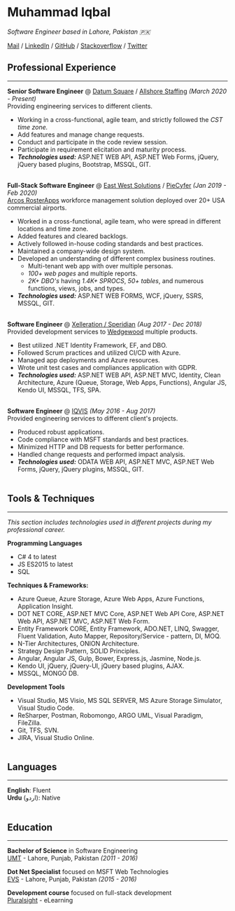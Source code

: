 # Muhammad Iqbal
_Software Engineer based in Lahore, Pakistan 🇵🇰_ <br>

[Mail](mailto:agha.muhammad.iqbal@gmail.com) / [LinkedIn](https://www.linkedin.com/in/muhammadiqbaldotnet) / [GitHub](https://github.com/aghadostain/) / [Stackoverflow](https://stackoverflow.com/users/5985558/jbs) / [Twitter](https://twitter.com/agha_dostain/) 

## Professional Experience
---
**Senior Software Engineer** @ [Datum Square](https://www.datumsquare.com/) / [Allshore Staffing](https://allshorevirtualstaffing.com) _(March 2020 - Present)_ <br>
Providing engineering services to different clients.
  - Working in a cross-functional, agile team, and strictly followed the *CST time zone.*
  - Add features and manage change requests.
  - Conduct and participate in the code review session.
  - Participate in requirement elicitation and maturity process.
  - **_Technologies used:_** ASP.NET WEB API, ASP.NET Web Forms, jQuery, jQuery based plugins, Bootstrap, MSSQL, GIT.
<br><br>

**Full-Stack Software Engineer** @ [East West Solutions](https://ewsystemsinc.com/) / [PieCyfer](https://www.piecyfer.com/) _(Jan 2019 - Feb 2020)_ <br>
[Arcos RosterApps](https://www.arcos-inc.com/rosterapps) workforce management solution deployed over 20+ USA commercial airports.
  - Worked in a cross-functional, agile team, who were spread in different locations and time zone.
  - Added features and cleared backlogs.
  - Actively followed in-house coding standards and best practices.
  - Maintained a company-wide design system.
  - Developed an understanding of different complex business routines.
      - Multi-tenant web app with over multiple personas.
      - *100+ web pages* and multiple reports.
      - *2K+ DBO's* having *1.4K+ SPROCS*, *50+ tables*, and numerous functions, views, jobs, and types.        
  - **_Technologies used:_** ASP.NET WEB FORMS, WCF, jQuery, SSRS, MSSQL, GIT.
<br><br>

**Software Engineer** @ [Xelleration / Speridian](https://www.speridian.com) _(Aug 2017 - Dec 2018)_ <br>
Provided development services to [Wedgewood](https://www.wedgewood-inc.com/) multiple products.
  - Best utilized .NET Identity Framework, EF, and DBO.
  - Followed Scrum practices and utilized CI/CD with Azure.
  - Managed app deployments and Azure resources.
  - Wrote unit test cases and compliances application with GDPR.
  - **_Technologies used:_** ASP.NET WEB API, ASP.NET MVC, Identity, Clean Architecture, Azure (Queue, Storage, Web Apps, Functions), Angular JS, Kendo UI, MSSQL, TFS, SPA.
<br><br>

**Software Engineer** @ [IQVIS](https://www.iqvis.com/) _(May 2016 - Aug 2017)_ <br>
Provided engineering services to different client's projects.
  - Produced robust applications.
  - Code compliance with MSFT standards and best practices.
  - Minimized HTTP and DB requests for better performance.
  - Handled change requests and performed impact analysis.
  - **_Technologies used:_** ODATA WEB API, ASP.NET MVC, ASP.NET Web Forms, jQuery, jQuery plugins, MSSQL, GIT.
<br><br>
    
## Tools & Techniques
---
_This section includes technologies used in different projects during my professional career._
<br>

**Programming Languages**
  - C# 4 to latest
  - JS ES2015 to latest
  - SQL

**Techniques & Frameworks:**
  - Azure Queue, Azure Storage, Azure Web Apps, Azure Functions, Application Insight.
  - DOT NET CORE, ASP.NET MVC Core, ASP.NET Web API Core, ASP.NET Web API, ASP.NET MVC, ASP.NET Web Form.
  - Entity Framework CORE, Entity Framework, ADO.NET, LINQ, Swagger, Fluent Validation, Auto Mapper, Repository/Service  - pattern, DI, MOQ.
  - N-Tier Architectures, ONION Architecture.
  - Strategy Design Pattern, SOLID Principles.  
  - Angular, Angular JS, Gulp, Bower, Express.js, Jasmine, Node.js. 
  - Kendo UI, jQuery, jQuery-UI, jQuery based plugins, AJAX.
  - MSSQL, MONGO DB.

**Development Tools**
  - Visual Studio, MS Visio, MS SQL SERVER, MS Azure Storage Simulator, Visual Studio Code. 
  - ReSharper, Postman, Robomongo, ARGO UML, Visual Paradigm, FileZilla.
  - Git, TFS, SVN.
  - JIRA, Visual Studio Online.
<br><br>

<!--## On The Side

**Web Development Instructor** @ [ReDI School of Digital Integration](https://www.redi-school.org/) _(Aug 2017 - Present)_<br>
Non-profit digital school for tech-interested newcomers applying for asylum in Germany.
  - Building and continuously developing the course curriculum with a team of 4-8 other instructors
  - Leading classes to improve student comprehension of React, HTML, CSS and general web design principles
  - Mentoring students through presentations and job search
  - _Note: Took a break from teaching in 2019_
  <br><br>

**Co-Organizer** @ [QueerJS](https://queerjs.com/) _(Jun 2019 - Present)_<br>
 A meetup for everyone where queer speakers take the stage.
  - Selecting speakers and scheduling events
  - Fostering an inclusive community and enforcing the code of conduct
  - _Previously co-organized [BerlinJS](https://berlinjs.org/) from May 2018 - May 2020_
  <br><br>
  
**Workshop Lead** @ [New Devs on the Block](https://newdevs.org/) _(Jul 2019 - Present)_ <br>
Free, two-day workshops to help people build their first website.
  - Creating a curriculum that covers HTML, CSS and a bit of JavaScript 
  - Preparing supplemental presentations on topics like accessibility and animations
  - Events in Nürnberg and Vienna, now post-poned due to the COVID-19 outbreak 
  <br><br>

## Public Speaking

### Upcoming Events
 
- **Write the Docs** on the Internet 🌐 _(Oct 18-20, 2020)_
<br>[Emceeing](https://www.writethedocs.org/conf/prague/2020/)<br>
    
### Recent Appearances

- **Women TechMakers Vienna** _(streamed on Aug 7, 2020)_
<br>[How AI is Enhancing Journalism](https://www.youtube.com/watch?v=bKgzgo5Iq5s&feature=youtu.be&t=6492)<br>

- **Talk Python To Me Podcast** _(released on Sep 5, 2020)_
<br>[Python and AI in Journalism](https://talkpython.fm/episodes/show/280/python-and-ai-in-journalism)<br>
<br>

**Want me to speak at your event?**
<br> [Check out my website](https://workwithcarolyn.com/speaking) for more information.
<br><br>
  
## Accomplishments

**Top Author Recognition** @ [DEV](https://dev.to/) _(2019 - 2020)_ <br>
Named one of the Top 500 authors in 2019. Also wrote two articles that ranked in the weekly Top 7:
  - [How to remove condescending language from documentation](https://dev.to/meeshkan/how-to-remove-condescending-language-from-documentation-4a5p)
  - [Onboarding a junior developer to your team? Here's 12 tips.](https://dev.to/carolstran/onboarding-a-junior-developer-to-your-team-here-s-12-tips-4g3a)
<br><br>

**Won Best Project** @ [Geek Girl Carrots Berlin Hackathon](http://www.hacklikeagirl.co/) _(Oct 2017)_<br>
Created [Qarma](https://github.com/lcorr8/qarma), an online platform to report and retrieve lost & found objects for travelers abroad.
<br><br> -->

## Languages
---
**English**: Fluent <br>
**Urdu** (اردو): Native
<br><br>

## Education
---
**Bachelor of Science** in Software Engineering<br>
[UMT](https://www.umt.edu.pk) - Lahore, Punjab, Pakistan _(2011 - 2016)_ <br>

**Dot Net Specialist** focused on MSFT Web Technologies<br>
[EVS](https://www.evslearning.com) - Lahore, Punjab, Pakistan _(2015 - 2016)_ <br>

**Development course** focused on full-stack development<br>
[Pluralsight](https://www.pluralsight.com/) - eLearning<br>

<script type="text/javascript">window.onload = function(){document.getElementsByTagName("footer")[0].remove();document.getElementsByClassName("view")[0].remove();}</script>

